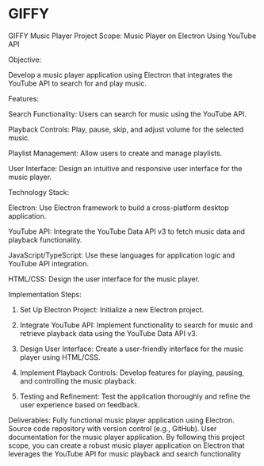 # GIFFY
GIFFY Music Player
Project Scope: Music Player on Electron Using YouTube API

Objective:

Develop a music player application using Electron that integrates the YouTube API to search for and play music.

Features:

Search Functionality: Users can search for music using the YouTube API.

Playback Controls: Play, pause, skip, and adjust volume for the selected music.

Playlist Management: Allow users to create and manage playlists.

User Interface: Design an intuitive and responsive user interface for the music player.

Technology Stack:

Electron: Use Electron framework to build a cross-platform desktop application.

YouTube API: Integrate the YouTube Data API v3 to fetch music data and playback functionality.

JavaScript/TypeScript: Use these languages for application logic and YouTube API integration.

HTML/CSS: Design the user interface for the music player.

Implementation Steps:

1. Set Up Electron Project: Initialize a new Electron project.

2. Integrate YouTube API: Implement functionality to search for music and retrieve playback data using the YouTube Data API v3.

3. Design User Interface: Create a user-friendly interface for the music player using HTML/CSS.

4. Implement Playback Controls: Develop features for playing, pausing, and controlling the music playback.

5. Testing and Refinement: Test the application thoroughly and refine the user experience based on feedback.

Deliverables:
Fully functional music player application using Electron.
Source code repository with version control (e.g., GitHub).
User documentation for the music player application.
By following this project scope, you can create a robust music player application on Electron that leverages the YouTube API for music playback and search functionality
